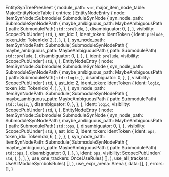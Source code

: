 EntitySynTreePresheet {
    module_path: `std`,
    major_item_node_table: MajorEntityNodeTable {
        entries: [
            EntityNodeEntry {
                node: ItemSynNode::Submodule(
                    SubmoduleSynNode {
                        syn_node_path: SubmoduleSynNodePath {
                            maybe_ambiguous_path: MaybeAmbiguousPath {
                                path: SubmodulePath(
                                    `std::prelude`,
                                ),
                                disambiguator: 0,
                            },
                        },
                        visibility: Scope::PubUnder(
                            `std`,
                        ),
                        ast_idx: 1,
                        ident_token: IdentToken {
                            ident: `prelude`,
                            token_idx: TokenIdx(
                                2,
                            ),
                        },
                    },
                ),
                syn_node_path: ItemSynNodePath::Submodule(
                    SubmoduleSynNodePath {
                        maybe_ambiguous_path: MaybeAmbiguousPath {
                            path: SubmodulePath(
                                `std::prelude`,
                            ),
                            disambiguator: 0,
                        },
                    },
                ),
                ident: `prelude`,
                visibility: Scope::PubUnder(
                    `std`,
                ),
            },
            EntityNodeEntry {
                node: ItemSynNode::Submodule(
                    SubmoduleSynNode {
                        syn_node_path: SubmoduleSynNodePath {
                            maybe_ambiguous_path: MaybeAmbiguousPath {
                                path: SubmodulePath(
                                    `std::logic`,
                                ),
                                disambiguator: 0,
                            },
                        },
                        visibility: Scope::PubUnder(
                            `std`,
                        ),
                        ast_idx: 2,
                        ident_token: IdentToken {
                            ident: `logic`,
                            token_idx: TokenIdx(
                                4,
                            ),
                        },
                    },
                ),
                syn_node_path: ItemSynNodePath::Submodule(
                    SubmoduleSynNodePath {
                        maybe_ambiguous_path: MaybeAmbiguousPath {
                            path: SubmodulePath(
                                `std::logic`,
                            ),
                            disambiguator: 0,
                        },
                    },
                ),
                ident: `logic`,
                visibility: Scope::PubUnder(
                    `std`,
                ),
            },
            EntityNodeEntry {
                node: ItemSynNode::Submodule(
                    SubmoduleSynNode {
                        syn_node_path: SubmoduleSynNodePath {
                            maybe_ambiguous_path: MaybeAmbiguousPath {
                                path: SubmodulePath(
                                    `std::ops`,
                                ),
                                disambiguator: 0,
                            },
                        },
                        visibility: Scope::PubUnder(
                            `std`,
                        ),
                        ast_idx: 3,
                        ident_token: IdentToken {
                            ident: `ops`,
                            token_idx: TokenIdx(
                                6,
                            ),
                        },
                    },
                ),
                syn_node_path: ItemSynNodePath::Submodule(
                    SubmoduleSynNodePath {
                        maybe_ambiguous_path: MaybeAmbiguousPath {
                            path: SubmodulePath(
                                `std::ops`,
                            ),
                            disambiguator: 0,
                        },
                    },
                ),
                ident: `ops`,
                visibility: Scope::PubUnder(
                    `std`,
                ),
            },
        ],
    },
    use_one_trackers: OnceUseRules(
        [],
    ),
    use_all_trackers: UseAllModuleSymbolsRules(
        [],
    ),
    use_expr_arena: Arena {
        data: [],
    },
    errors: [],
}